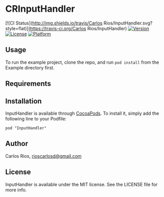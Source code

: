 # CRInputHandler

[![CI Status](http://img.shields.io/travis/Carlos Rios/InputHandler.svg?style=flat)](https://travis-ci.org/Carlos Rios/InputHandler)
[![Version](https://img.shields.io/cocoapods/v/InputHandler.svg?style=flat)](http://cocoadocs.org/docsets/InputHandler)
[![License](https://img.shields.io/cocoapods/l/InputHandler.svg?style=flat)](http://cocoadocs.org/docsets/InputHandler)
[![Platform](https://img.shields.io/cocoapods/p/InputHandler.svg?style=flat)](http://cocoadocs.org/docsets/InputHandler)

## Usage

To run the example project, clone the repo, and run `pod install` from the Example directory first.

## Requirements

## Installation

InputHandler is available through [CocoaPods](http://cocoapods.org). To install
it, simply add the following line to your Podfile:

    pod "InputHandler"

## Author

Carlos Rios, rioscarlosd@gmail.com

## License

InputHandler is available under the MIT license. See the LICENSE file for more info.

